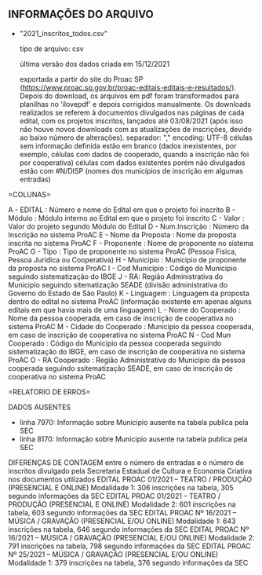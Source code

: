 ## INFORMAÇÕES DO ARQUIVO

- "2021_inscritos_todos.csv"

	tipo de arquivo: csv
	
	última versão dos dados criada em 15/12/2021
	
	exportada a partir do site do Proac SP (https://www.proac.sp.gov.br/proac-editais-editais-e-resultados/). Depois do download, os arquivos em pdf foram transformados para planilhas no 'ilovepdf' e depois corrigidos manualmente. Os downloads realizados se referem à documentos divulgados nas páginas de cada edital, com os projetos inscritos, lançados até 03/08/2021 (após isso não houve novos downloads com as atualizações de inscrições, devido ao baixo número de alterações).
	separador: ","
	encoding: UTF-8
	células sem informação definida estão em branco (dados inexistentes, por exemplo, células com dados de cooperado, quando a inscrição não foi por cooperativa)
	células com dados existentes porém não divulgados estão com #N/DISP (nomes dos municípios de inscrição em algumas entradas)

=COLUNAS=

A - EDITAL : Número e nome do Edital em que o projeto foi inscrito
B - Módulo : Módulo interno ao Edital em que o projeto foi inscrito
C - Valor : Valor do projeto segundo Módulo do Edital
D - Num.Inscrição : Número da Inscrição no sistema ProAC
E - Nome da Proposta : Nome da proposta inscrita no sistema ProAC
F - Proponente : Nome de proponente no sistema ProAC
G - Tipo : Tipo de proponente no sistema ProAC (Pessoa Fisica, Pessoa Jurídica ou Cooperativa)
H - Município : Municipio de proponente da proposta no sistema ProAC
I - Cod Municipio : Código do Municipio seguindo sistematização do IBGE
J - RA: Região Administrativa do Municipio seguindo sitematização SEADE (divisão administrativa do Governo do Estado de São Paulo)
K - Linguagem : Linguagem da proposta dentro do edital no sistema ProAC (informação existente em apenas alguns editais em que havia mais de uma linguagem)
L - Nome do Cooperado : Nome da pessoa cooperada, em caso de inscrição de cooperativa no sistema ProAC
M - Cidade do Cooperado : Municipio da pessoa cooperada, em caso de inscrição de cooperativa no sistema ProAC
N - Cod Mun Cooperado : Código do Municipio da pessoa cooperada seguindo sistematização do IBGE, em caso de inscrição de cooperativa no sistema ProAC
O - RA Cooperado : Região Administrativa do Municipio da pessoa cooperada seguindo ssitematização SEADE, em caso de inscrição de cooperativa no sistema ProAC

=RELATORIO DE ERROS=

DADOS AUSENTES
- linha 7970: Informação sobre Municipio ausente na tabela publica pela SEC
- linha 8170: Informação sobre Municipio ausente na tabela publica pela SEC

DIFERENÇAS DE CONTAGEM entre o número de entradas e o número de inscritos divulgado pela Secretaria Estadual de Cultura e Economia Criativa nos documentos utilizados
EDITAL PROAC 01/2021 – TEATRO / PRODUÇÃO (PRESENCIAL E ONLINE) Modalidade 1: 306 inscrições na tabela, 305 segundo informações da SEC
EDITAL PROAC 01/2021 – TEATRO / PRODUÇÃO (PRESENCIAL E ONLINE) Modalidade 2: 601 inscrições na tabela, 603 segundo informações da SEC
EDITAL PROAC Nº 16/2021 – MÚSICA / GRAVAÇÃO (PRESENCIAL E/OU ONLINE) Modalidade 1: 643 inscrições na tabela, 646 segundo informações da SEC
EDITAL PROAC Nº 16/2021 – MÚSICA / GRAVAÇÃO (PRESENCIAL E/OU ONLINE) Modalidade 2: 791 inscrições na tabela, 798 segundo informações da SEC
EDITAL PROAC Nº 25/2021 – MÚSICA / GRAVAÇÃO (PRESENCIAL E/OU ONLINE) Modalidade 1: 379 inscrições na tabela, 376 segundo informações da SEC
